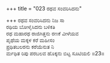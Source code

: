 +++
title = "023 ರಥವ ಸಂವರಿಸಿದನು"

+++
ರಥವ ಸಂವರಿಸಿದನು ನಿಜ ಸಾ  
ರಥಿಯ ಬೋಳೈಸಿದನು ಬಳಿಕತಿ  
ರಥ ಮಹಾರಥ ರಾಜಿಗಿತ್ತನು ರಣಕೆ ವೀಳೆಯವ  
ಪೃಥೆಯ ಮಕ್ಕಳ ಕರೆ ಮಹೀಸಂ  
ಪ್ರಥಿತಬಲರನು ಕರೆಯೆನುತ ನಿ  
ರ್ಮಥಿತ ರಿಪು ಪರಬಲವ ಹೊಕ್ಕನು ಬಿಟ್ಟ ಸೂಟಿಯಲಿ    ॥23॥